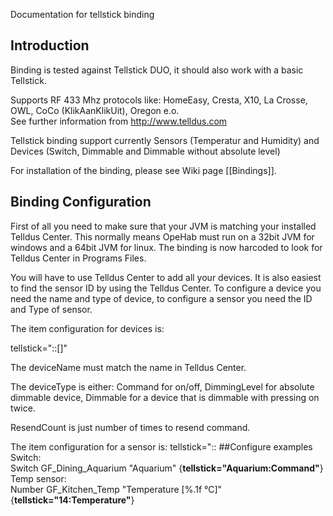 Documentation for tellstick binding

## Introduction

Binding is tested against Tellstick DUO, it should also work with a basic Tellstick.

Supports RF 433 Mhz protocols like: HomeEasy, Cresta, X10, La Crosse, OWL, CoCo (KlikAanKlikUit), Oregon e.o. <br>
See further information from http://www.telldus.com

Tellstick binding support currently Sensors (Temperatur and Humidity) and Devices (Switch, Dimmable and Dimmable without absolute level)

For installation of the binding, please see Wiki page [[Bindings]].

## Binding Configuration

First of all you need to make sure that your JVM is matching your installed Telldus Center. 
This normally means OpeHab must run on a 32bit JVM for windows and a 64bit JVM for linux.
The binding is now harcoded to look for Telldus Center in Programs Files.

You will have to use Telldus Center to add all your devices. It is also easiest to find the sensor ID by using the Telldus Center. To configure a device you need the name and type of device, to configure a sensor you need the ID and Type of sensor.

The item configuration for devices is:

 tellstick="<deviceName>:<deviceType>:[<resendCount>]"

The deviceName must match the name in Telldus Center.  

The deviceType is either: Command for on/off, DimmingLevel for absolute dimmable device, Dimmable for a device that is dimmable with pressing on twice.  

ResendCount is just number of times to resend command.

The item configuration for a sensor is:
  tellstick="<sensorId>:<valueType>:<useValueType>
##Configure examples   
Switch:   
Switch	GF_Dining_Aquarium "Aquarium" <aquarium> {**tellstick="Aquarium:Command"**}
Temp sensor:    
Number	GF_Kitchen_Temp	"Temperature [%.1f °C]"	<temperature> {**tellstick="14:Temperature"**}
